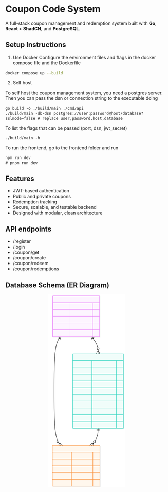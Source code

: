 # Coupon Code System

A full-stack coupon management and redemption system built with **Go**, **React + ShadCN**, and **PostgreSQL**.


## Setup Instructions

1. Use Docker
Configure the environment files and flags in the docker compose file and the Dockerfile
```bash
docker compose up --build
```

2. Self host

To self host the coupon management system, you need a postgres server.
Then you can pass the dsn or connection string to the executable doing
```
go build -o ./build/main ./cmd/api
./build/main -db-dsn postgres://user:password@host/database?sslmode=false # replace user,password,host,database
```

To list the flags that can be passed (port, dsn, jwt_secret)
```
./build/main -h
```

To run the frontend, go to the frontend folder and run
```
npm run dev
# pnpm run dev
```

## Features

-  JWT-based authentication
-  Public and private coupons
-  Redemption tracking
-  Secure, scalable, and testable backend
-  Designed with modular, clean architecture

## API endpoints

- /register
- /login
- /coupon/get
- /coupon/create
- /coupon/redeem
- /coupon/redemptions

## Database Schema (ER Diagram)

<center>
<img src="./assets/erd.svg" height="600px" />
</center>
